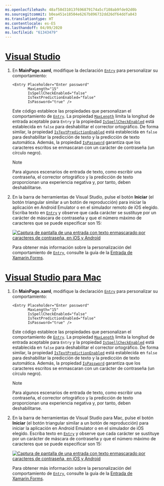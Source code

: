 ```yaml
---
ms.openlocfilehash: 48af50d31013f696879174a5cf108ab9fde92d0b
ms.sourcegitcommit: b0ea451e18504e6267b896732dd26df64ddfa843
ms.translationtype: HT
ms.contentlocale: es-ES
ms.lasthandoff: 04/09/2020
ms.locfileid: "61343479"
---
```

# <a name="visual-studio"></a>[Visual Studio](#tab/vswin)

1. En **MainPage.xaml**, modifique la declaración [`Entry`](xref:Xamarin.Forms.Entry) para personalizar su comportamiento:

    ```xaml
    <Entry Placeholder="Enter password"
           MaxLength="15"
           IsSpellCheckEnabled="false"
           IsTextPredictionEnabled="false"
           IsPassword="true" />
    ```

    Este código establece las propiedades que personalizan el comportamiento de [`Entry`](xref:Xamarin.Forms.Entry). La propiedad [`MaxLength`](xref:Xamarin.Forms.InputView.MaxLength) limita la longitud de entrada aceptable para `Entry` y la propiedad [`IsSpellCheckEnabled`](xref:Xamarin.Forms.InputView.IsSpellCheckEnabled) está establecida en `false` para deshabilitar el corrector ortográfico. De forma similar, la propiedad [`IsTextPredictionEnabled`](xref:Xamarin.Forms.Entry.IsTextPredictionEnabled) está establecida en `false` para deshabilitar la predicción de texto y la predicción de texto automática. Además, la propiedad [`IsPassword`](xref:Xamarin.Forms.Entry.IsPassword) garantiza que los caracteres escritos se enmascaran con un carácter de contraseña (un círculo negro).

    > [!NOTE]
    > Para algunos escenarios de entrada de texto, como escribir una contraseña, el corrector ortográfico y la predicción de texto proporcionan una experiencia negativa y, por tanto, deben deshabilitarse.

1. En la barra de herramientas de Visual Studio, pulse el botón **Iniciar** (el botón triangular similar a un botón de reproducción) para iniciar la aplicación en Android Emulator o en el simulador remoto de iOS elegido. Escriba texto en [`Entry`](xref:Xamarin.Forms.Entry) y observe que cada carácter se sustituye por un carácter de máscara de contraseña y que el número máximo de caracteres que se puede especificar son 15:

    [![Captura de pantalla de una entrada con texto enmascarado por caracteres de contraseña, en iOS y Android](../images/customize-behavior.png "Entrada con caracteres de contraseña enmascarados")](../images/customize-behavior-large.png#lightbox "Entrada con caracteres de contraseña enmascarados")

    Para obtener más información sobre la personalización del comportamiento de [`Entry`](xref:Xamarin.Forms.Entry), consulte la guía de la [Entrada de Xamarin.Forms](~/xamarin-forms/user-interface/text/entry.md).

# <a name="visual-studio-for-mac"></a>[Visual Studio para Mac](#tab/vsmac)

1. En **MainPage.xaml**, modifique la declaración [`Entry`](xref:Xamarin.Forms.Entry) para personalizar su comportamiento:

    ```xaml
    <Entry Placeholder="Enter password"
           MaxLength="15"
           IsSpellCheckEnabled="false"
           IsTextPredictionEnabled="false"
           IsPassword="true" />
    ```

    Este código establece las propiedades que personalizan el comportamiento de [`Entry`](xref:Xamarin.Forms.Entry). La propiedad [`MaxLength`](xref:Xamarin.Forms.InputView.MaxLength) limita la longitud de entrada aceptable para `Entry` y la propiedad [`IsSpellCheckEnabled`](xref:Xamarin.Forms.InputView.IsSpellCheckEnabled) está establecida en `false` para deshabilitar el corrector ortográfico. De forma similar, la propiedad [`IsTextPredictionEnabled`](xref:Xamarin.Forms.Entry.IsTextPredictionEnabled) está establecida en `false` para deshabilitar la predicción de texto y la predicción de texto automática. Además, la propiedad [`IsPassword`](xref:Xamarin.Forms.Entry.IsPassword) garantiza que los caracteres escritos se enmascaran con un carácter de contraseña (un círculo negro).

    > [!NOTE]
    > Para algunos escenarios de entrada de texto, como escribir una contraseña, el corrector ortográfico y la predicción de texto proporcionan una experiencia negativa y, por tanto, deben deshabilitarse.

1. En la barra de herramientas de Visual Studio para Mac, pulse el botón **Iniciar** (el botón triangular similar a un botón de reproducción) para iniciar la aplicación en Android Emulator o en el simulador de iOS elegido. Escriba texto en [`Entry`](xref:Xamarin.Forms.Entry) y observe que cada carácter se sustituye por un carácter de máscara de contraseña y que el número máximo de caracteres que se puede especificar son 15:

    [![Captura de pantalla de una entrada con texto enmascarado por caracteres de contraseña, en iOS y Android](../images/customize-behavior.png "Entrada con caracteres de contraseña enmascarados")](../images/customize-behavior-large.png#lightbox "Entrada con caracteres de contraseña enmascarados")

    Para obtener más información sobre la personalización del comportamiento de [`Entry`](xref:Xamarin.Forms.Entry), consulte la guía de la [Entrada de Xamarin.Forms](~/xamarin-forms/user-interface/text/entry.md).
